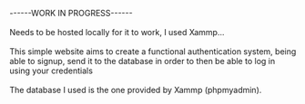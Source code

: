 ------WORK IN PROGRESS------<br>
<br>
Needs to be hosted locally for it to work, I used Xammp...<br>
<br>
This simple website aims to create a functional authentication system, being able to signup, send it to the database in order to then be able to log in using your credentials<br>
<br>
The database I used is the one provided by Xammp (phpmyadmin).


